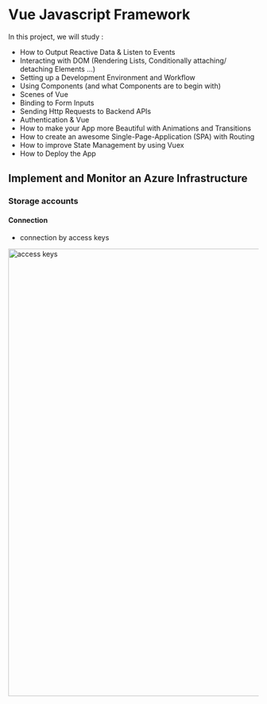 # Vue Javascript Framework

In this project, we will study :
- How to Output Reactive Data & Listen to Events
- Interacting with DOM (Rendering Lists, Conditionally attaching/ detaching Elements ...)
- Setting up a Development Environment and Workflow
- Using Components (and what Components are to begin with)
- Scenes of Vue
- Binding to Form Inputs
- Sending Http Requests to Backend APIs
- Authentication & Vue
- How to make your App more Beautiful with Animations and Transitions
- How to create an awesome Single-Page-Application (SPA) with Routing
- How to improve State Management by using Vuex
- How to Deploy the App



## Implement and Monitor an Azure Infrastructure

### Storage accounts

#### Connection

- connection by access keys
<img src="/pictures/access_keys.png" title="access keys"  width="900">